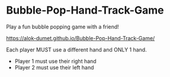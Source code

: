 # Bubble-Pop-Hand-Track-Game
Play a fun bubble popping game with a friend!

https://alok-dumet.github.io/Bubble-Pop-Hand-Track-Game/

Each player MUST use a different hand and ONLY 1 hand.
- Player 1 must use their right hand
- Player 2 must use their left hand
